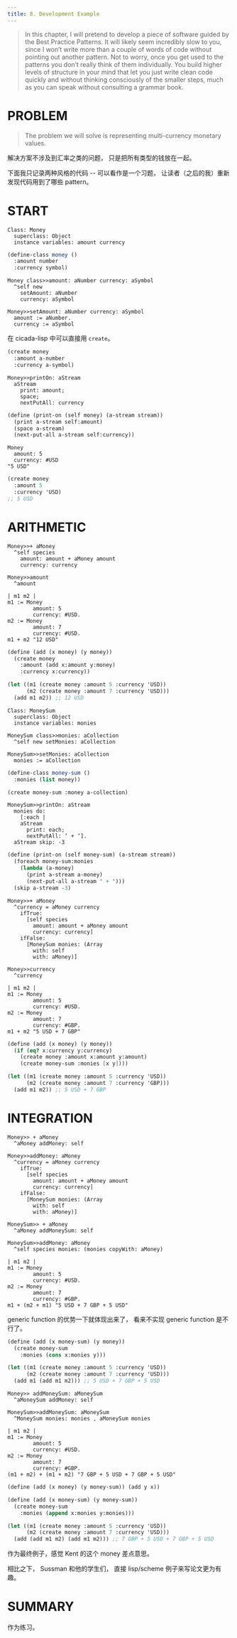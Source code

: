 ```yaml
---
title: 8. Development Example
---
```


> In this chapter, I will pretend to develop a piece of software
> guided by the Best Practice Patterns. It will likely seem incredibly
> slow to you, since I won’t write more than a couple of words of
> code without pointing out another pattern. Not to worry, once you
> get used to the patterns you don’t really think of them
> individually. You build higher levels of structure in your mind that
> let you just write clean code quickly and without thinking
> consciously of the smaller steps, much as you can speak without
> consulting a grammar book.

# PROBLEM

> The problem we will solve is representing
> multi-currency monetary values.

解决方案不涉及到汇率之类的问题，
只是把所有类型的钱放在一起。

下面我只记录两种风格的代码 -- 可以看作是一个习题，
让读者（之后的我）重新发现代码用到了哪些 pattern。

# START

```smalltalk
Class: Money
  superclass: Object
  instance variables: amount currency
```

```scheme
(define-class money ()
  :amount number
  :currency symbol)
```

```smalltalk
Money class>>amount: aNumber currency: aSymbol
  ^self new
    setAmount: aNumber
    currency: aSymbol

Money>>setAmount: aNumber currency: aSymbol
  amount := aNumber.
  currency := aSymbol
```

在 cicada-lisp 中可以直接用 `create`。

```scheme
(create money
  :amount a-number
  :currency a-symbol)
```

```smalltalk
Money>>printOn: aStream
  aStream
    print: amount;
    space;
    nextPutAll: currency
```

```scheme
(define (print-on (self money) (a-stream stream))
  (print a-stream self:amount)
  (space a-stream)
  (next-put-all a-stream self:currency))
```

```smalltalk
Money
  amount: 5
  currency: #USD
"5 USD"
```

```scheme
(create money
  :amount 5
  :currency 'USD)
;; 5 USD
```

# ARITHMETIC

```smalltalk
Money>>+ aMoney
  ^self species
    amount: amount + aMoney amount
    currency: currency

Money>>amount
  ^amount

| m1 m2 |
m1 := Money
        amount: 5
        currency: #USD.
m2 := Money
        amount: 7
        currency: #USD.
m1 + m2 "12 USD"
```

```scheme
(define (add (x money) (y money))
  (create money
    :amount (add x:amount y:money)
    :currency x:currency))

(let ((m1 (create money :amount 5 :currency 'USD))
      (m2 (create money :amount 7 :currency 'USD)))
  (add m1 m2)) ;; 12 USD
```

```smalltalk
Class: MoneySum
  superclass: Object
  instance variables: monies

MoneySum class>>monies: aCollection
  ^self new setMonies: aCollection

MoneySum>>setMonies: aCollection
  monies := aCollection
```

```scheme
(define-class money-sum ()
  :monies (list money))

(create money-sum :money a-collection)
```

```smalltalk
MoneySum>>printOn: aStream
  monies do:
    [:each |
    aStream
      print: each;
      nextPutAll: ‘ + ‘].
  aStream skip: -3
```

```scheme
(define (print-on (self money-sum) (a-stream stream))
  (foreach money-sum:monies
    (lambda (a-money)
      (print a-stream a-money)
      (next-put-all a-stream " + ")))
  (skip a-stream -3)
```

```smalltalk
Money>>+ aMoney
  ^currency = aMoney currency
    ifTrue:
      [self species
        amount: amount + aMoney amount
        currency: currency]
    ifFalse:
      [MoneySum monies: (Array
        with: self
        with: aMoney)]

Money>>currency
  ^currency

| m1 m2 |
m1 := Money
        amount: 5
        currency: #USD.
m2 := Money
        amount: 7
        currency: #GBP.
m1 + m2 "5 USD + 7 GBP"
```

```scheme
(define (add (x money) (y money))
  (if (eq? x:currency y:currency)
    (create money :amount x:amount y:amount)
    (create money-sum :monies [x y])))

(let ((m1 (create money :amount 5 :currency 'USD))
      (m2 (create money :amount 7 :currency 'GBP)))
  (add m1 m2)) ;; 5 USD + 7 GBP
```

# INTEGRATION

```smalltalk
Money>> + aMoney
  ^aMoney addMoney: self

Money>>addMoney: aMoney
  ^currency = aMoney currency
    ifTrue:
      [self species
        amount: amount + aMoney amount
        currency: currency]
    ifFalse:
      [MoneySum monies: (Array
        with: self
        with: aMoney)]

MoneySum>> + aMoney
  ^aMoney addMoneySum: self

MoneySum>>addMoney: aMoney
  ^self species monies: (monies copyWith: aMoney)

| m1 m2 |
m1 := Money
        amount: 5
        currency: #USD.
m2 := Money
        amount: 7
        currency: #GBP.
m1 + (m2 + m1) "5 USD + 7 GBP + 5 USD"
```

generic function 的优势一下就体现出来了，
看来不实现 generic function 是不行了。

```scheme
(define (add (x money-sum) (y money))
  (create money-sum
    :monies (cons x:monies y)))

(let ((m1 (create money :amount 5 :currency 'USD))
      (m2 (create money :amount 7 :currency 'USD)))
  (add m1 (add m1 m2))) ;; 5 USD + 7 GBP + 5 USD
```

```smalltalk
Money>> addMoneySum: aMoneySum
  ^aMoneySum addMoney: self

MoneySum>>addMoneySum: aMoneySum
  ^MoneySum monies: monies , aMoneySum monies

| m1 m2 |
m1 := Money
        amount: 5
        currency: #USD.
m2 := Money
        amount: 7
        currency: #GBP.
(m1 + m2) + (m1 + m2) "7 GBP + 5 USD + 7 GBP + 5 USD"
```

```scheme
(define (add (x money) (y money-sum)) (add y x))

(define (add (x money-sum) (y money-sum))
  (create money-sum
    :monies (append x:monies y:monies)))

(let ((m1 (create money :amount 5 :currency 'USD))
      (m2 (create money :amount 7 :currency 'USD)))
  (add (add m1 m2) (add m1 m2))) ;; 7 GBP + 5 USD + 7 GBP + 5 USD
```

作为最终例子，感觉 Kent 的这个 money 差点意思。

相比之下，
Sussman 和他的学生们，
直接 lisp/scheme 例子来写论文更为有趣。

# SUMMARY

作为练习。
